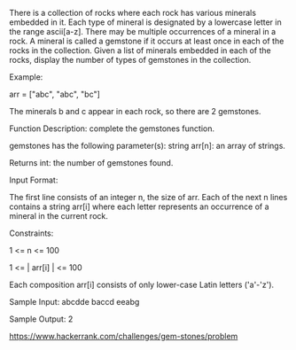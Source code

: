 There is a collection of rocks where each rock has various minerals embedded in it.
Each type of mineral is designated by a lowercase letter in the range ascii[a-z].
There may be multiple occurrences of a mineral in a rock.
A mineral is called a gemstone if it occurs at least once in each of the rocks in the collection.
Given a list of minerals embedded in each of the rocks,
display the number of types of gemstones in the collection.

Example:

arr = ["abc", "abc", "bc"]

The minerals b and c appear in each rock, so there are 2 gemstones.

Function Description: complete the gemstones function.

gemstones has the following parameter(s): string arr[n]: an array of strings.

Returns int: the number of gemstones found.

Input Format:

The first line consists of an integer n, the size of arr.
Each of the next n lines contains a string arr[i] where each letter represents
an occurrence of a mineral in the current rock.

Constraints:

1 <= n <= 100

1 <= | arr[i] | <= 100

Each composition arr[i] consists of only lower-case Latin letters ('a'-'z').

Sample Input: abcdde baccd eeabg

Sample Output: 2

https://www.hackerrank.com/challenges/gem-stones/problem
